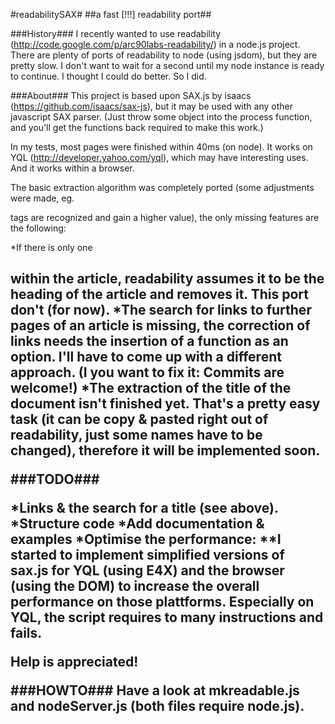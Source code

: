 #readabilitySAX#
##a fast [!!!] readability port##

###History###
I recently wanted to use readability (http://code.google.com/p/arc90labs-readability/) in a node.js project. There are plenty of ports of readability to node (using jsdom), but they are pretty slow. I don't want to wait for a second until my node instance is ready to continue. I thought I could do better. So I did.

###About###
This project is based upon SAX.js by isaacs (https://github.com/isaacs/sax-js), but it may be used with any other javascript SAX parser. (Just throw some object into the process function, and you'll get the functions back required to make this work.)

In my tests, most pages were finished within 40ms (on node). It works on YQL (http://developer.yahoo.com/yql), which may have interesting uses. And it works within a browser.

The basic extraction algorithm was completely ported (some adjustments were made, eg. <article> tags are recognized and gain a higher value), the only missing features are the following:

*If there is only one <h2> within the article, readability assumes it to be the heading of the article and removes it. This port don't (for now).
*The search for links to further pages of an article is missing, the correction of links needs the insertion of a function as an option. I'll have to come up with a different approach. (I you want to fix it: Commits are welcome!)
*The extraction of the title of the document isn't finished yet. That's a pretty easy task (it can be copy & pasted right out of readability, just some names have to be changed), therefore it will be implemented soon.

###TODO###

*Links & the search for a title (see above).
*Structure code
*Add documentation & examples
*Optimise the performance:
**I started to implement simplified versions of sax.js for YQL (using E4X) and the browser (using the DOM) to increase the overall performance on those plattforms. Especially on YQL, the script requires to many instructions and fails.

Help is appreciated!

###HOWTO###
Have a look at mkreadable.js and nodeServer.js (both files require node.js).